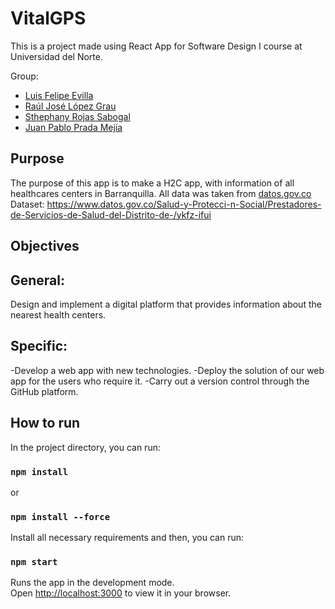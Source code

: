 # VitalGPS

This is a project made using React App for Software Design I course at Universidad del Norte.

Group:

- [Luis Felipe Evilla](https://github.com/luisFelipeEvilla)
- [Raúl José López Grau](https://github.com/galoryzen)
- [Sthephany Rojas Sabogal](https://github.com/sthephanyr15)
- [Juan Pablo Prada Mejía](https://github.com/juanpabloinformatica)

## Purpose
The purpose of this app is to make a H2C app, with information of all healthcares centers in Barranquilla. All data was taken from [datos.gov.co](https://datos.gov.co/)
Dataset: https://www.datos.gov.co/Salud-y-Protecci-n-Social/Prestadores-de-Servicios-de-Salud-del-Distrito-de-/ykfz-ifui

## Objectives
## General: 
Design and implement a digital platform that provides information about the nearest health centers.
## Specific:
-Develop a web app with new technologies.
-Deploy the solution of our web app for the users who require it.
-Carry out a version control through the GitHub platform.
## How to run

In the project directory, you can run:
### `npm install`
or
### `npm install --force`
Install all necessary requirements
and then, you can run:
### `npm start`

Runs the app in the development mode.\
Open [http://localhost:3000](http://localhost:3000) to view it in your browser.
